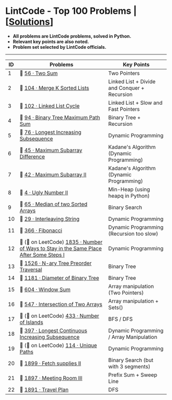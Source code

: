 # LintCode - Top 100 Problems | [[Solutions](https://github.com/BrandonBian/LeetCode-Notes/blob/main/problems-and-solutions/LintCode/chapter-by-chapter-solutions.md)]
- **All problems are LintCode problems, solved in Python.**
- **Relevant key points are also noted.**
- **Problem set selected by LintCode officials.**

---

| ID | Problems | Key Points |
| --- | ------------- | ------------- |
| 1 | :green_book: [56 · Two Sum](https://www.lintcode.com/problem/56/?_from=collection&fromId=164)  | Two Pointers |
| 2 | :orange_book: [104 · Merge K Sorted Lists](https://www.lintcode.com/problem/104/?_from=collection&fromId=164) | Linked List + Divide and Conquer + Recursion |
| 3 | :orange_book: [102 · Linked List Cycle](https://www.lintcode.com/problem/102/?_from=collection&fromId=164) | Linked List + Slow and Fast Pointers
| 4 | :orange_book: [94 · Binary Tree Maximum Path Sum](https://www.lintcode.com/problem/94/?_from=collection&fromId=164) | Binary Tree + Recursion
| 5 | :orange_book: [76 · Longest Increasing Subsequence](https://www.lintcode.com/problem/76/?_from=collection&fromId=164) | Dynamic Programming
| 6 | :orange_book: [45 · Maximum Subarray Difference](https://www.lintcode.com/problem/45/?_from=collection&fromId=164) | Kadane's Algorithm (Dynamic Programming)
| 7 | :orange_book: [42 · Maximum Subarray II](https://www.lintcode.com/problem/42/solution/16867?_from=collection&fromId=164) | Kadane's Algorithm (Dynamic Programming)
| 8 | :orange_book: [4 · Ugly Number II](https://www.lintcode.com/problem/4/?_from=collection&fromId=164) | Min-Heap (using heapq in Python)
| 9 | :closed_book: [65 · Median of two Sorted Arrays](https://www.lintcode.com/problem/65/?_from=collection&fromId=164) | Binary Search
| 10 | :closed_book: [29 · Interleaving String](https://www.lintcode.com/problem/29/?_from=collection&fromId=164) | Dynamic Programming
| 11 | :green_book: [366 · Fibonacci](https://www.lintcode.com/problem/366/?fromId=164&_from=collection) | Dynamic Programming (Recursion too slow)
| 12 | :green_book: (:closed_book: on LeetCode) [1835 · Number of Ways to Stay in the Same Place After Some Steps I](https://www.lintcode.com/problem/1835/?fromId=164&_from=collection) | Dynamic Programming
| 13 | :green_book: [1526 · N-ary Tree Preorder Traversal](https://www.lintcode.com/problem/1526/?fromId=164&_from=collection) | Binary Tree
| 14 | :green_book: [1181 · Diameter of Binary Tree](https://www.lintcode.com/problem/1181/?fromId=164&_from=collection) | Binary Tree
| 15 | :green_book: [604 · Window Sum](https://www.lintcode.com/problem/604/?fromId=164&_from=collection) | Array manipulation (Two Pointers)
| 16 | :green_book: [547 · Intersection of Two Arrays](https://www.lintcode.com/problem/547/?fromId=164&_from=collection) | Array manipulation + Sets()
| 17 | :green_book: (:orange_book: on LeetCode) [433 · Number of Islands](https://www.lintcode.com/problem/433/?fromId=164&_from=collection) | BFS / DFS
| 18 | :green_book: [397 · Longest Continuous Increasing Subsequence](https://www.lintcode.com/problem/397/?fromId=164&_from=collection) | Dynamic Programming / Array Manipulation
| 19 | :green_book: (:orange_book: on LeetCode) [114 · Unique Paths](https://www.lintcode.com/problem/114/?fromId=164&_from=collection) | Dynamic Programming
| 20 | :orange_book: [1899 · Fetch supplies II](https://www.lintcode.com/problem/1899/?fromId=164&_from=collection) | Binary Search (but with 3 segments)
| 21 | :orange_book: [1897 · Meeting Room III](https://www.lintcode.com/problem/1897/?fromId=164&_from=collection) | Prefix Sum + Sweep Line
| 22 | :orange_book: [1891 · Travel Plan](https://www.lintcode.com/problem/1891/?fromId=164&_from=collection) | DFS
